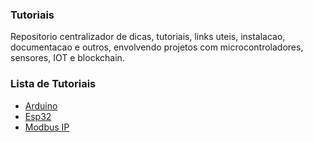 ### Tutoriais

Repositorio centralizador de dicas, tutoriais, links uteis, instalacao, documentacao e outros, envolvendo projetos com microcontroladores, sensores, IOT e blockchain.

### Lista de Tutoriais

- [Arduino](/Arduino.md)
- [Esp32](/Esp32.md)
- [Modbus IP](/ModbusIP.md)
